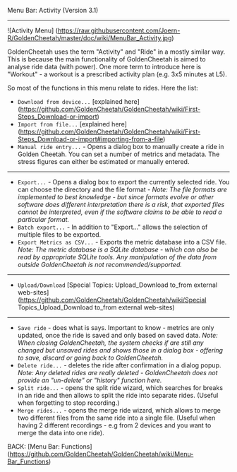 Menu Bar: Activity (Version 3.1)
***

![Activity Menu] (https://raw.githubusercontent.com/Joern-R/GoldenCheetah/master/doc/wiki/MenuBar_Activity.jpg)

GoldenCheetah uses the term "Activity" and "Ride" in a mostly similar way. This is because the main functionality of GoldenCheetah is aimed to analyse ride data (with power). One more term to introduce here is "Workout" - a workout is a prescribed activity plan (e.g. 3x5 minutes at L5).

So most of the functions in this menu relate to rides. Here the list:

* `Download from device...` [explained here] (https://github.com/GoldenCheetah/GoldenCheetah/wiki/First-Steps_Download-or-import)
* `Import from file...` [explained here] (https://github.com/GoldenCheetah/GoldenCheetah/wiki/First-Steps_Download-or-import#importing-from-a-file)
* `Manual ride entry...` - Opens a dialog box to manually create a ride in Golden Cheetah. You can set a number of metrics and metadata. The stress figures can either be estimated or manually entered.

***

* `Export...` - Opens a dialog box to export the currently selected ride. You can choose the directory and the file format - _Note: The file formats are implemented to best knowledge - but since formats evolve or other software does different interpretation there is a risk, that exported files cannot be interpreted, even if the software claims to be able to read a particular format._
* `Batch export...` - In addition to "Export..." allows the selection of multiple files to be exported.
* `Export Metrics as CSV...` - Exports the metric database into a CSV file. _Note: The metric database is a SQLite database - which can also be read by appropriate SQLite tools. Any manipulation of the data from outside GoldenCheetah is not recommended/supported._

***

* `Upload/Download` [Special Topics: Upload_Download to_from external web-sites] (https://github.com/GoldenCheetah/GoldenCheetah/wiki/Special Topics_Upload_Download to_from external web-sites)

***

* `Save ride` - does what is says. Important to know - metrics are only updated, once the ride is saved and only based on saved data. _Note: When closing GoldenCheetah, the system checks if are still any changed but unsaved rides and shows those in a dialog box - offering to save, discard or going back to GoldenCheetah._
* `Delete ride...` - deletes the ride after confirmation in a dialog popup. _Note: Any deleted rides are really deleted - GoldenCheetah does not provide an "un-delete" or "history" function here._
* `Split ride...` - opens the split ride wizard, which searches for breaks in an ride and then allows to split the ride into separate rides. (Useful when forgetting to stop recording.)
* `Merge rides...` - opens the merge ride wizard, which allows to merge two different files from the same ride into a single file. (Useful when having 2 different recordings - e.g from 2 devices and you want to merge the data into one ride).

BACK: [Menu Bar: Functions] (https://github.com/GoldenCheetah/GoldenCheetah/wiki/Menu-Bar_Functions)
